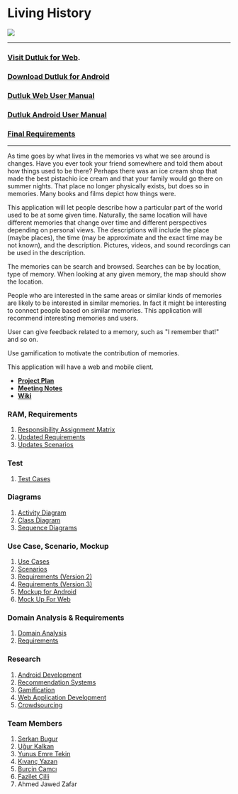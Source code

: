 # Living History #

<img src='https://news.tn.gov/sites/default/files/i-1.jpg' />


---

### [Visit Dutluk for Web](http://titan.cmpe.boun.edu.tr:8085/DutlukWeb/). ###

### [Download Dutluk for Android](https://www.dropbox.com/s/xkg60xz1u7xj7jt/LoginActivity.apk?dl=0) ###

### [Dutluk Web User Manual](https://drive.google.com/file/d/0Bxfz6IWHxBYgWWVhSjRjUEJnOHc/edit?pli=1) ###

### [Dutluk Android User Manual](https://drive.google.com/file/d/0Bxfz6IWHxBYgSlN1dG1ndTdRVFU) ###

### [Final Requirements](Requirements42.md) ###


---


As time goes by what lives in the memories vs what we see around is changes. Have you ever took your friend somewhere and told them about how things used to be there? Perhaps there was an ice cream shop that made the best pistachio ice cream and that your family would go there on summer nights. That place no longer physically exists, but does so in memories. Many books and films depict how things were.

This application will let people describe how a particular part of the world used to be at some given time. Naturally, the same location will have different memories that change over time and different perspectives depending on personal views. The descriptions will include the place (maybe places), the time (may be approximate and the exact time may be not known), and the description. Pictures, videos, and sound recordings can be used in the description.

The memories can be search and browsed. Searches can be by location, type of memory. When looking at any given memory, the map should show the location.

People who are interested in the same areas or similar kinds of memories are likely to be interested in similar memories. In fact it might be interesting to connect people based on similar memories. This application will recommend interesting memories and users.

User can give feedback related to a memory, such as "I remember that!" and so on.

Use gamification to motivate the contribution of memories.

This application will have a web and mobile client.


  * **[Project Plan](ProjectPlan.md)**
  * **[Meeting Notes](MeetingNotes.md)**
  * **[Wiki](TableOfContents.md)**


### RAM, Requirements ###
  1. [Responsibility Assignment Matrix](RAM.md)
  1. [Updated Requirements](RequirementsV4.md)
  1. [Updates Scenarios](Scenarios.md)

### Test ###
  1. [Test Cases](TestCase.md)

### Diagrams ###
  1. [Activity Diagram](ActivityDiagram.md)
  1. [Class Diagram](ClassDiagram.md)
  1. [Sequence Diagrams](SequenceDiagrams.md)

### Use Case, Scenario, Mockup ###
  1. [Use Cases](UseCases.md)
  1. [Scenarios](Scenarios.md)
  1. [Requirements (Version 2)](requirementUpdate.md)
  1. [Requirements (Version 3)](RequirementV3.md)
  1. [Mockup for Android](MockUpForAndroid.md)
  1. [Mock Up For Web](MockUpforWeb.md)

### Domain Analysis & Requirements ###
  1. [Domain Analysis](DomainAnalysis.md)
  1. [Requirements](Requirements.md)

### Research ###
  1. [Android Development](AndroidDevelopment.md)
  1. [Recommendation Systems](RecommendationSystems.md)
  1. [Gamification](Gamification.md)
  1. [Web Application Development](WebAppDevelopment.md)
  1. [Crowdsourcing](Crowdsourcing.md)

### Team Members ###
  1. [Serkan Bugur](SerkanBugur.md)
  1. [Uğur Kalkan](UgurKalkan.md)
  1. [Yunus Emre Tekin](YunusEmreTekin.md)
  1. [Kıvanç Yazan](KivancYazan.md)
  1. [Burçin Camcı](BurcinCamci.md)
  1. [Fazilet Çilli](FaziletCilli.md)
  1. Ahmed Jawed Zafar
